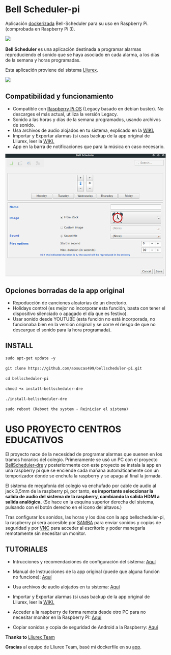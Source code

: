 # Bell Scheduler-pi

Aplicación [dockerizada](https://www.docker.com/) Bell-Scheduler para su uso en Raspberry Pi. (comprobada en Raspberry Pi 3).

![](https://www.kubii.es/7147-large_default/raspberry-pi-3-modelo-b-1-gb-kubii.jpg)

**Bell Scheduler** es una aplicación destinada a programar alarmas reproduciendo el sonido que se haya asociado en cada alarma, a los días de la semana y horas programadas.

Esta aplicación proviene del sistema [Lliurex](https://portal.edu.gva.es/lliurex/va/descarregues/).

![](https://github.com/aosucas499/bellscheduler-pi/raw/main/icons/bellscheduler-place.png)

## Compatibilidad y funcionamiento
+ Compatible con [Raspberry Pi OS](https://www.raspberrypi.com/software/operating-systems/#raspberry-pi-os-legacy) (Legacy basado en debian buster). No descarges el más actual, utiliza la versión Legacy.
+ Sonido a las horas y días de la semana programados, usando archivos de sonido.
+ Usa archivos de audio alojados en tu sistema, explicado en la [WIKI.](https://github.com/aosucas499/bellscheduler-pi/wiki/Usar-archivos-de-audio-con-el-programa)
+ Importar y Exportar alarmas (si usas backup de la app original de Lliurex, leer la [WIKI.](https://github.com/aosucas499/bellscheduler-pi/wiki/Exportar-alarmas-de-la-app-original-de-lliurex)
+ App en la barra de notificaciones que para la música en caso necesario.

![](https://github.com/aosucas499/bellscheduler-dre/raw/main/icons/bell-scheduler-dre.png)

## Opciones borradas de la app original
+ Repoducción de canciones aleatorias de un directorio.
+ Holidays control (es mejor no incorporar esta función, basta con tener el dispositivo silenciado o apagado el día que es festivo).
+ Usar sonido desde YOUTUBE (esta función no está incorporada, no funcionaba bien en la versión original y se corre el riesgo de que no descargue el sonido para la hora programada).

## INSTALL

    sudo apt-get update -y

    git clone https://github.com/aosucas499/bellscheduler-pi.git

    cd bellscheduler-pi
    
    chmod +x install-bellscheduler-dre

    ./install-bellscheduler-dre
    
    sudo reboot (Reboot the system - Reiniciar el sistema)
    
# USO PROYECTO CENTROS EDUCATIVOS

El proyecto nace de la necesidad de programar alarmas que suenen en los tramos horarios del colegio. Primeramente se usó un PC con el proyecto [BellScheduler-dre](https://github.com/aosucas499/bellscheduler-dre) y posteriormente con este proyecto se instala la app en una raspberry pi que se enciende cada mañana automáticamente con un temporizador donde se enchufa la raspberry y se apaga al final la jornada.

El sistema de megafonía del colegio va enchufado por cable de audio al jack 3,5mm de la raspberry pi, por tanto, **es importante seleccionar la salida de audio del sistema de la raspberry, cambiando la salida HDMI a salida analógica.** (Se hace en la esquina superior derecha del sistema, pulsando con el botón derecho en el icono del altavos.)

Tras configurar los sonidos, las horas y los días con la app bellscheduler-pi, la raspberry pi será accesible por [SAMBA](https://github.com/aosucas499/bellscheduler-pi/wiki/Sonidos-y-copia-de-seguridad-de-Android-a-la-Raspberry) para enviar sonidos y copias de seguridad y por [VNC](https://www.programoergosum.es/tutoriales/escritorio-remoto-a-traves-de-vnc/) para acceder al escritorio y poder manegarla remotamente sin necesitar un monitor.

## TUTORIALES

+ Intrucciones y recomendaciones de configuración del sistema: [Aquí](https://github.com/aosucas499/bellscheduler-pi/wiki/Preconfiguraci%C3%B3n-del-sistema)

+ Manual de Instrucciones de la app original (puede que alguna función no funcione): [Aquí](https://github.com/aosucas499/bellscheduler-dre/raw/docker-xenial/manual%20de%20Bell%20Scheduler-alarmas%20del%20cole.pdf)

+ Usa archivos de audio alojados en tu sistema: [Aquí](https://github.com/aosucas499/bellscheduler-pi/wiki/Usar-archivos-de-audio-con-el-programa)

+ Importar y Exportar alarmas (si usas backup de la app original de Lliurex, leer la [WIKI.](https://github.com/aosucas499/bellscheduler-pi/wiki/Exportar-alarmas-de-la-app-original-de-lliurex)

+ Acceder a la raspberry de forma remota desde otro PC para no necesitar monitor en la Raspberry PI: [Aquí](https://www.programoergosum.es/tutoriales/escritorio-remoto-a-traves-de-vnc/) 

+ Copiar sonidos y copia de seguridad de Android a la Raspberry: [Aquí](https://github.com/aosucas499/bellscheduler-pi/wiki/Sonidos-y-copia-de-seguridad-de-Android-a-la-Raspberry)

<b>Thanks to</b> [Lliurex Team](https://portal.edu.gva.es/lliurex/va/) 

<b>Gracias</b> al equipo de Lliurex Team, basé mi dockerfile en su [app](http://wiki.lliurex.net/tiki-index.php?page=Bell+Scheduler).
